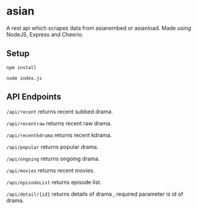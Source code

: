 # asian
 A rest api which scrapes data from asianembed or asianload. Made using NodeJS, Express and Cheerio.

## Setup

```npm install```

```node index.js```

## API Endpoints

```/api/recent``` returns recent subbed drama.

```/api/recentraw``` returns recent raw drama.

```/api/recentkdrama``` returns recent kdrama.

```/api/popular``` returns popular drama.

```/api/ongoing``` returns ongoing drama.

```/api/movies``` returns recent movies.

```/api/episodeList``` returns episode list.

```/api/detail/{id}``` returns details of drama , required parameter is id of drama.


